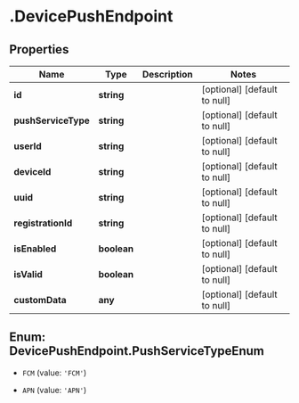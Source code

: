 # .DevicePushEndpoint

## Properties
Name | Type | Description | Notes
------------ | ------------- | ------------- | -------------
**id** | **string** |  | [optional] [default to null]
**pushServiceType** | **string** |  | [optional] [default to null]
**userId** | **string** |  | [optional] [default to null]
**deviceId** | **string** |  | [optional] [default to null]
**uuid** | **string** |  | [optional] [default to null]
**registrationId** | **string** |  | [optional] [default to null]
**isEnabled** | **boolean** |  | [optional] [default to null]
**isValid** | **boolean** |  | [optional] [default to null]
**customData** | **any** |  | [optional] [default to null]


<a name="DevicePushEndpoint.PushServiceTypeEnum"></a>
## Enum: DevicePushEndpoint.PushServiceTypeEnum


* `FCM` (value: `'FCM'`)

* `APN` (value: `'APN'`)





